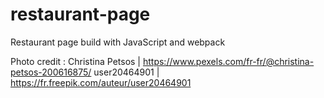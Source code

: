# restaurant-page
Restaurant page build with JavaScript and webpack

Photo credit :
Christina Petsos | https://www.pexels.com/fr-fr/@christina-petsos-200616875/
user20464901 | https://fr.freepik.com/auteur/user20464901